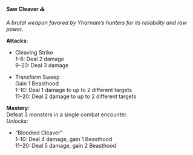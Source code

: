 
**Saw Cleaver ⛪**

_A brutal weapon favored by Yharnam’s hunters for its reliability and raw power._

**Attacks:**  

- Cleaving Strike  
  1–8: Deal 2 damage  
  9–20: Deal 3 damage

- Transform Sweep  
  Gain 1 Beasthood  
  1–10: Deal 1 damage to up to 2 different targets  
  11–20: Deal 2 damage to up to 2 different targets

**Mastery:**  
Defeat 3 monsters in a single combat encounter.  
_Unlocks:_

- “Bloodied Cleaver”  
  1–10: Deal 4 damage, gain 1 Beasthood  
  11–20: Deal 5 damage, gain 2 Beasthood
